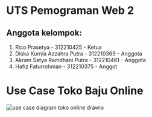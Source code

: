 # UTS Pemograman Web 2

## Anggota kelompok:
1. Rico Prasetya - 312210425 - Ketua
2. Diska Kurnia Azzahra Putra - 312210369 - Anggota
3. Akram Satya Ramdhani Putra - 312210461 - Anggota
4. Hafiz Faturrohman - 312210375 - Anggot

# Use Case Toko Baju Online
![use case diagram toko online drawio](https://github.com/RicoPrasetya/UTS-Pemograman_Web_2/assets/115616365/6182d7ff-b1b8-4b61-a672-ebc5b5b459b0)
